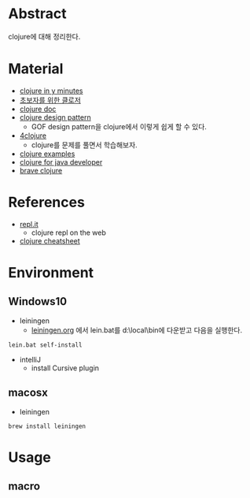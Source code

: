# Abstract

clojure에 대해 정리한다.

# Material

* [clojure in y minutes](https://learnxinyminutes.com/docs/ko-kr/clojure-kr/)
* [초보자를 위한 클로저](https://eunmin.gitbooks.io/clojure-for-beginners/content/)
* [clojure doc](https://clojuredocs.org/)
* [clojure design pattern](http://clojure.or.kr/docs/clojure-and-gof-design-patterns.html)
  * GOF design pattern을 clojure에서 이렇게 쉽게 할 수 있다.
* [4clojure](http://clojure.or.kr/docs/clojure-and-gof-design-patterns.html#mediator)
  * clojure를 문제를 풀면서 학습해보자.
* [clojure examples](https://kimh.github.io/clojure-by-example)
* [clojure for java developer](https://github.com/mbonaci/clojure)
* [brave clojure](https://www.braveclojure.com/clojure-for-the-brave-and-true/)

# References

* [repl.it](https://repl.it/language/clojure)
  * clojure repl on the web
* [clojure cheatsheet](https://clojure.org/api/cheatsheet)

# Environment

## Windows10

* leiningen 
  * [leiningen.org](https://leiningen.org/#install) 에서 lein.bat를 d:\local\bin에 다운받고 다음을 실행한다. 

```
lein.bat self-install
```

* intelliJ
  * install Cursive plugin
  
## macosx

* leiningen

```
brew install leiningen
```

# Usage

## macro


